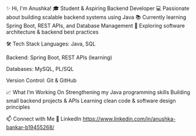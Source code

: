 ✨ Hi, I'm Anushka!
🎓 Student & Aspiring Backend Developer
💻 Passionate about building scalable backend systems using Java
📚 Currently learning Spring Boot, REST APIs, and Database Management
🚀 Exploring software architecture & backend best practices

🛠️ Tech Stack
Languages: Java, SQL

Backend: Spring Boot, REST APIs (learning)

Databases: MySQL, PL/SQL

Version Control: Git & GitHub

📈 What I’m Working On
 Strengthening my Java programming skills
 Building small backend projects & APIs
 Learning clean code & software design principles

📫 Connect with Me
💼 LinkedIn   https://www.linkedin.com/in/anushka-bankar-b19455268/
